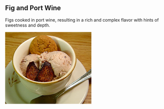 ## Fig and Port Wine 

Figs cooked in port wine, resulting in a rich and complex flavor with hints of sweetness and depth.


![Fig and port wine icecream](./fig.JPG)

